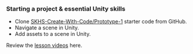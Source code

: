 [lesson]: <https://learn.unity.com/tutorial/set-up-your-first-project-in-unity?courseId=5cf96c41edbc2a2ca6e8810f&projectId=5caccdfbedbc2a3cef0efe63>
[slides]: <>
[template]: <>
[prototype]: <https://github.com/SKHS-Create-With-Code/Prototype-1.git>

### Starting a project & essential Unity skills
* Clone [SKHS-Create-With-Code/Prototype-1][prototype] starter code from GitHub.
* Navigate a scene in Unity.
* Add assets to a scene in Unity.

Review the [lesson videos][lesson] here.
